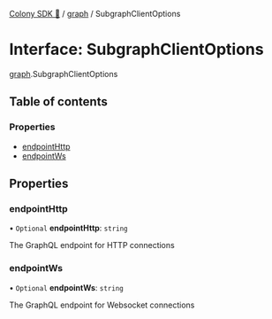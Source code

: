 [Colony SDK 🚀](../README.md) / [graph](../modules/graph.md) / SubgraphClientOptions

# Interface: SubgraphClientOptions

[graph](../modules/graph.md).SubgraphClientOptions

## Table of contents

### Properties

- [endpointHttp](graph.SubgraphClientOptions.md#endpointhttp)
- [endpointWs](graph.SubgraphClientOptions.md#endpointws)

## Properties

### endpointHttp

• `Optional` **endpointHttp**: `string`

The GraphQL endpoint for HTTP connections

### endpointWs

• `Optional` **endpointWs**: `string`

The GraphQL endpoint for Websocket connections
